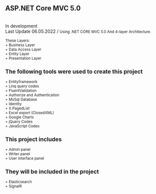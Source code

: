 <h2>ASP.NET Core MVC 5.0</h2>
<br/>
In development
<br/>
Last Update 06.05.2022 /

<small> 
Using .NET CORE MVC 5.0 And 4-layer Architecture.<br/><br/>
These Layers:<br/>
  + Business Layer<br/>
  + Data Access Layer<br/>
  + Entity Layer<br/>
  + Presentation Layer<br/>

  <h2>The following tools were used to create this project</h2> 
+ Entityframework<br/>
+ Linq query codes<br/>
+ FluentValidation<br/>
+ Authorize and Authentication<br/>
+ MsSql Database<br/>
+ Identity <br/>
+ X.PagedList <br/>
+ Excel export (ClosedXML) <br/>
+ Google Charts <br/>
+ jQuery Codes<br/>
+ JavaScript Codes<br/>
  
  
  <h2>This project includes</h2>
+ Admin panel <br/>
+ Writer panel<br/>
+ User interface panel<br/>

 <h2> They will be included in the project</h2>
+ Elasticsearch <br/>
+ SignalR<br/>
</small>
